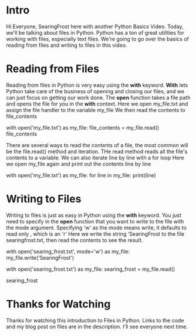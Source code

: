 # Intro
Hi Everyone, SearingFrost here with another Python Basics Video.
Today, we'll be talking about files in Python.
Python has a ton of great utilities for working with files, especially text files. 
We're going to go over the basics of reading from files and writing to files in this video. 


# Reading from Files
Reading from files in Python is very easy using the **with** keyword. 
**With** lets Python take care of the business of opening and closing our files, and we can just focus on getting our work done. 
The **open** function takes a file path and opens the file for you in the **with** context. 
Here we open my_file.txt and assign the file handler to the variable my_file
We then read the contents to file_contents

with open('my_file.txt') as my_file:
    file_contents = my_file.read()
file_contents

There are several ways to read the contents of a file, the most common will be the file.read() method and iteration. 
THe read method reads all the file's contents to a variable. 
We can also iterate line by line with a for loop
Here we open my_file again and print out the contents line by line

with open('my_file.txt') as my_file:
    for line in my_file:
        print(line)

# Writing to Files
Writing to files is just as easy in Python using the **with** keyword. 
You just need to specify in the **open** function that you want to write to the file with the mode argument. 
Specifying 'w' as the mode means write, it defaults to read only , which is an 'r'
Here we write the string 'SearingFrost to the file searingfrost.txt, then read the contents to see the result.

with open('searing_frost.txt', mode='w') as my_file:
    my_file.write('SearingFrost')

with open('searing_frost.txt') as my_file:
    searing_frost = my_file.read()

searing_frost

# Thanks for Watching
Thanks for watching this introduction to Files in Python. 
Links to the code and my blog post on files are in the description. 
I'll see everyone next time. 
